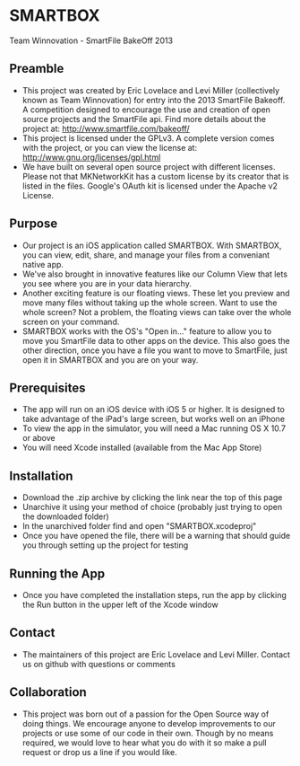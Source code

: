 SMARTBOX
========

Team Winnovation - SmartFile BakeOff 2013

## Preamble
- This project was created by Eric Lovelace and Levi Miller (collectively known as Team Winnovation) for entry into the 2013 SmartFile Bakeoff. A competition designed to encourage the use and creation of open source projects and the SmartFile api.  Find more details about the project at: http://www.smartfile.com/bakeoff/
- This project is licensed under the GPLv3.  A complete version comes with the project, or you can view the license at: http://www.gnu.org/licenses/gpl.html
- We have built on several open source project with different licenses.  Please not that MKNetworkKit has a custom license by its creator that is listed in the files. Google's OAuth kit is licensed under the Apache v2 License.


## Purpose
- Our project is an iOS application called SMARTBOX.  With SMARTBOX, you can view, edit, share, and manage your files from a conveniant native app.
- We've also brought in innovative features like our Column View that lets you see where you are in your data hierarchy.
- Another exciting feature is our floating views.  These let you preview and move many files without taking up the whole screen.  Want to use the whole screen? Not a problem, the floating views can take over the whole screen on your command.
- SMARTBOX works with the OS's "Open in..." feature to allow you to move you SmartFile data to other apps on the device.  This also goes the other direction, once you have a file you want to move to SmartFile, just open it in SMARTBOX and you are on your way.

## Prerequisites

- The app will run on an iOS device with iOS 5 or higher.  It is designed to take advantage of the iPad's large screen, but works well on an iPhone
- To view the app in the simulator, you will need a Mac running OS X 10.7 or above
- You will need Xcode installed (available from the Mac App Store)

## Installation

- Download the .zip archive by clicking the link near the top of this page
- Unarchive it using your method of choice (probably just trying to open the downloaded folder)
- In the unarchived folder find and open "SMARTBOX.xcodeproj"
- Once you have opened the file, there will be a warning that should guide you through setting up the project for testing

## Running the App
- Once you have completed the installation steps, run the app by clicking the Run button in the upper left of the Xcode window

## Contact
- The maintainers of this project are Eric Lovelace and Levi Miller. Contact us on github with questions or comments

## Collaboration
- This project was born out of a passion for the Open Source way of doing things.  We encourage anyone to develop improvements to our projects or use some of our code in their own.  Though by no means required, we would love to hear what you do with it so make a pull request or drop us a line if you would like.

